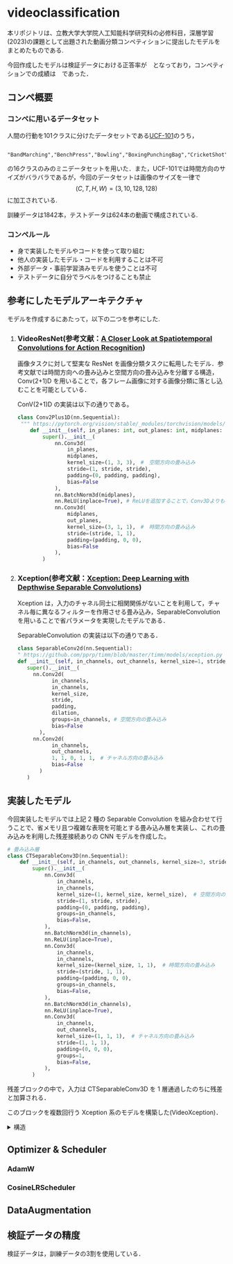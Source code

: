 # videoclassification
本リポジトリは、立教大学大学院人工知能科学研究科の必修科目，深層学習(2023)の課題として出題された動画分類コンペティションに提出したモデルをまとめたものである.

今回作成したモデルは検証データにおける正答率が　となっており，コンペティションでの成績は　であった．

## コンペ概要
### コンペに用いるデータセット

 人間の行動を101クラスに分けたデータセットである[UCF-101](https://arxiv.org/abs/1212.0402)のうち，
 ```text
     "BandMarching","BenchPress","Bowling","BoxingPunchingBag","CricketShot","Drumming","HorseRiding","IceDancing","PlayingCello","PlayingDaf","PlayingDhol","PlayingGuitar","PlayingSitar","Punch","ShavingBeard","TennisSwing"
 ```
 の16クラスのみのミニデータセットを用いた．また，UCF-101では時間方向のサイズがバラバラであるが，今回のデータセットは画像のサイズを一律で
 $$(C,T,H,W)=(3,10,128,128)$$
に加工されている.

訓練データは1842本，テストデータは624本の動画で構成されている.
### コンペルール
- 身で実装したモデルやコードを使って取り組む
- 他人の実装したモデル・コードを利用することは不可
- 外部データ・事前学習済みモデルを使うことは不可
- テストデータに自分でラベルをつけることも禁止

## 参考にしたモデルアーキテクチャ
モデルを作成するにあたって，以下の二つを参考にした.

1. ### VideoResNet(参考文献：[A Closer Look at Spatiotemporal Convolutions for Action Recognition](https://arxiv.org/abs/1711.11248))

   画像タスクに対して堅実な ResNet を画像分類タスクに転用したモデル．参考文献では時間方向への畳み込みと空間方向の畳み込みを分離する構造，Conv(2+1)D を用いることで，各フレーム画像に対する画像分類に落とし込むことを可能としている．

   ConV(2+1)D の実装は以下の通りである。

   ```python
   class Conv2Plus1D(nn.Sequential):
    """ https://pytorch.org/vision/stable/_modules/torchvision/models/video/resnet.html より引用・加筆修正"""
       def __init__(self, in_planes: int, out_planes: int, midplanes: int, stride: int = 1, padding: int = 1) -> None:
           super().__init__(
               nn.Conv3d(
                   in_planes,
                   midplanes,
                   kernel_size=(1, 3, 3),　#　空間方向の畳み込み
                   stride=(1, stride, stride),
                   padding=(0, padding, padding),
                   bias=False
               ),
               nn.BatchNorm3d(midplanes),
               nn.ReLU(inplace=True), # ReLUを追加することで，Conv3Dよりも複雑な表現が得られる．
               nn.Conv3d(
                   midplanes,
                   out_planes,
                   kernel_size=(3, 1, 1),　#　時間方向の畳み込み
                   stride=(stride, 1, 1),
                   padding=(padding, 0, 0),
                   bias=False
               ),
           )
   ```

2. ### Xception(参考文献：[Xception: Deep Learning with Depthwise Separable Convolutions](https://arxiv.org/abs/1610.02357))

   Xception は，入力のチャネル同士に相関関係がないことを利用して，チャネル毎に異なるフィルターを作用させる畳み込み，SeparableConvolution を用いることで省パラメータを実現したモデルである．

   SeparableConvolution の実装は以下の通りである．

   ```python
   class SeparableConv2d(nn.Sequential):
   " https://github.com/pprp/timm/blob/master/timm/models/xception.py より引用・加筆修正"
   def __init__(self, in_channels, out_channels, kernel_size=1, stride=1, padding=0, dilation=1) -> None:
      super().__init__(
        nn.Conv2d(
              in_channels,
              in_channels,
              kernel_size,
              stride,
              padding,
              dilation,
              groups=in_channels, # 空間方向の畳み込み
              bias=False
          ),
        nn.Conv2d(
              in_channels,
              out_channels,
              1, 1, 0, 1, 1,　# チャネル方向の畳み込み
              bias=False
          )
      )
   ```

## 実装したモデル

今回実装したモデルでは上記 2 種の Separable Convolution を組み合わせて行うことで、省メモリ且つ複雑な表現を可能とする畳み込み層を実装し、これの畳み込みを利用した残差接続ありの CNN モデルを作成した。

```python
# 畳み込み層
class CTSeparableConv3D(nn.Sequential):
    def __init__(self, in_channels, out_channels, kernel_size=3, stride=1, padding=1):
        super().__init__(
            nn.Conv3d(
                in_channels,
                in_channels,
                kernel_size=(1, kernel_size, kernel_size),  # 空間方向の畳み込み
                stride=(1, stride, stride),
                padding=(0, padding, padding),
                groups=in_channels,
                bias=False,
            ),
            nn.BatchNorm3d(in_channels),
            nn.ReLU(inplace=True),
            nn.Conv3d(
                in_channels,
                in_channels,
                kernel_size=(kernel_size, 1, 1),  # 時間方向の畳み込み
                stride=(stride, 1, 1),
                padding=(padding, 0, 0),
                groups=in_channels,
                bias=False,
            ),
            nn.BatchNorm3d(in_channels),
            nn.ReLU(inplace=True),
            nn.Conv3d(
                in_channels,
                out_channels,
                kernel_size=(1, 1, 1),  # チャネル方向の畳み込み
                stride=(1, 1, 1),
                padding=(0, 0, 0),
                groups=1,
                bias=False,
            ),
        )
```

残差ブロックの中で，入力は CTSeparableConv3D を 1 層通過したのちに残差と加算される．

このブロックを複数回行う Xception 系のモデルを構築した(VideoXception)．



<details><summary>構造</summary><div>

```text
==========================================================================================
Layer (type:depth-idx)                   Output Shape              Param #
==========================================================================================
VideoXception                            [64, 16]                  --
├─BatchNorm3d: 1-1                       [64, 3, 10, 128, 128]     6
├─Conv3d: 1-2                            [64, 3, 10, 128, 128]     12
├─ResidualBlock: 1-3                     [64, 64, 10, 128, 128]    --
│    └─CTSeparableConv3D: 2-1            [64, 64, 10, 128, 128]    --
│    │    └─Conv3d: 3-1                  [64, 3, 10, 128, 128]     27
│    │    └─BatchNorm3d: 3-2             [64, 3, 10, 128, 128]     6
│    │    └─ReLU: 3-3                    [64, 3, 10, 128, 128]     --
│    │    └─Conv3d: 3-4                  [64, 3, 10, 128, 128]     9
│    │    └─BatchNorm3d: 3-5             [64, 3, 10, 128, 128]     6
│    │    └─ReLU: 3-6                    [64, 3, 10, 128, 128]     --
│    │    └─Conv3d: 3-7                  [64, 64, 10, 128, 128]    192
│    └─Conv3d: 2-2                       [64, 64, 10, 128, 128]    256
│    └─ReLU: 2-3                         [64, 64, 10, 128, 128]    --
├─MaxPool3d: 1-4                         [64, 64, 10, 64, 64]      --
├─ResidualBlock: 1-5                     [64, 128, 10, 64, 64]     --
│    └─CTSeparableConv3D: 2-4            [64, 128, 10, 64, 64]     --
│    │    └─Conv3d: 3-8                  [64, 64, 10, 64, 64]      576
│    │    └─BatchNorm3d: 3-9             [64, 64, 10, 64, 64]      128
│    │    └─ReLU: 3-10                   [64, 64, 10, 64, 64]      --
│    │    └─Conv3d: 3-11                 [64, 64, 10, 64, 64]      192
│    │    └─BatchNorm3d: 3-12            [64, 64, 10, 64, 64]      128
│    │    └─ReLU: 3-13                   [64, 64, 10, 64, 64]      --
│    │    └─Conv3d: 3-14                 [64, 128, 10, 64, 64]     8,192
│    └─Conv3d: 2-5                       [64, 128, 10, 64, 64]     8,320
│    └─ReLU: 2-6                         [64, 128, 10, 64, 64]     --
├─MaxPool3d: 1-6                         [64, 128, 10, 32, 32]     --
├─ResidualBlock: 1-7                     [64, 256, 10, 32, 32]     --
│    └─CTSeparableConv3D: 2-7            [64, 256, 10, 32, 32]     --
│    │    └─Conv3d: 3-15                 [64, 128, 10, 32, 32]     1,152
│    │    └─BatchNorm3d: 3-16            [64, 128, 10, 32, 32]     256
│    │    └─ReLU: 3-17                   [64, 128, 10, 32, 32]     --
│    │    └─Conv3d: 3-18                 [64, 128, 10, 32, 32]     384
│    │    └─BatchNorm3d: 3-19            [64, 128, 10, 32, 32]     256
│    │    └─ReLU: 3-20                   [64, 128, 10, 32, 32]     --
│    │    └─Conv3d: 3-21                 [64, 256, 10, 32, 32]     32,768
│    └─Conv3d: 2-8                       [64, 256, 10, 32, 32]     33,024
│    └─ReLU: 2-9                         [64, 256, 10, 32, 32]     --
├─MaxPool3d: 1-8                         [64, 256, 10, 16, 16]     --
├─ResidualBlock: 1-9                     [64, 512, 10, 16, 16]     --
│    └─CTSeparableConv3D: 2-10           [64, 512, 10, 16, 16]     --
│    │    └─Conv3d: 3-22                 [64, 256, 10, 16, 16]     2,304
│    │    └─BatchNorm3d: 3-23            [64, 256, 10, 16, 16]     512
│    │    └─ReLU: 3-24                   [64, 256, 10, 16, 16]     --
│    │    └─Conv3d: 3-25                 [64, 256, 10, 16, 16]     768
│    │    └─BatchNorm3d: 3-26            [64, 256, 10, 16, 16]     512
│    │    └─ReLU: 3-27                   [64, 256, 10, 16, 16]     --
│    │    └─Conv3d: 3-28                 [64, 512, 10, 16, 16]     131,072
│    └─Conv3d: 2-11                      [64, 512, 10, 16, 16]     131,584
│    └─ReLU: 2-12                        [64, 512, 10, 16, 16]     --
├─AdaptiveAvgPool3d: 1-10                [64, 512, 1, 1, 1]        --
├─Linear: 1-11                           [64, 16]                  8,208
==========================================================================================
Total params: 360,850
Trainable params: 360,850
Non-trainable params: 0
Total mult-adds (G): 138.16
==========================================================================================
Input size (MB): 125.83
Forward/backward pass size (MB): 31037.86
Params size (MB): 1.44
Estimated Total Size (MB): 31165.13
==========================================================================================
```

</div></details>


## Optimizer & Scheduler

### AdamW

### CosineLRScheduler



## DataAugmentation

## 検証データの精度
検証データは，訓練データの3割を使用している．